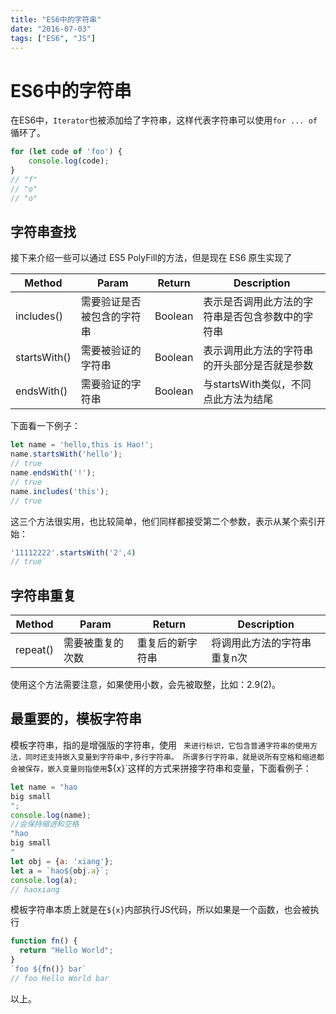 ```yaml
---
title: "ES6中的字符串"
date: "2016-07-03"
tags: ["ES6", "JS"]
---
```

# ES6中的字符串

在ES6中，`Iterator`也被添加给了字符串，这样代表字符串可以使用`for ... of`循环了。

```js
for (let code of 'foo') {
    console.log(code);
}
// "f"
// "o"
// "o"
```

## 字符串查找

接下来介绍一些可以通过 ES5 PolyFill的方法，但是现在 ES6 原生实现了

|Method|Param|Return|Description|
|-|-|-|-|
|includes()|需要验证是否被包含的字符串|Boolean|表示是否调用此方法的字符串是否包含参数中的字符串|
|startsWith()|需要被验证的字符串|Boolean|表示调用此方法的字符串的开头部分是否就是参数|
|endsWith()|需要验证的字符串|Boolean|与startsWith类似，不同点此方法为结尾|

下面看一下例子：

```js
let name = 'hello,this is Hao!';
name.startsWith('hello');
// true
name.endsWith('!');
// true
name.includes('this');
// true
```

这三个方法很实用，也比较简单，他们同样都接受第二个参数，表示从某个索引开始：

```js
'11112222'.startsWith('2',4)
// true
```

## 字符串重复

|Method|Param|Return|Description|
|-|-|-|-|
|repeat()|需要被重复的次数|重复后的新字符串|将调用此方法的字符串重复n次|

使用这个方法需要注意，如果使用小数，会先被取整，比如：2.9(2)。

## 最重要的，模板字符串

模板字符串，指的是增强版的字符串，使用 ` 来进行标识，它包含普通字符串的使用方法，同时还支持嵌入变量到字符串中,多行字符串。
所谓多行字符串，就是说所有空格和缩进都会被保存，嵌入变量则指使用`${x}`这样的方式来拼接字符串和变量，下面看例子：

```js
let name = "hao
big small
";
console.log(name);
//会保持缩进和空格
"hao
big small
"
let obj = {a: 'xiang'};
let a = `hao${obj.a}`;
console.log(a);
// haoxiang
```

模板字符串本质上就是在`${x}`内部执行JS代码，所以如果是一个函数，也会被执行

```js
function fn() {
  return "Hello World";
}
`foo ${fn()} bar`
// foo Hello World bar
```

以上。